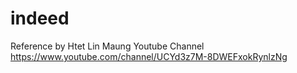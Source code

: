 # indeed
Reference by Htet Lin Maung Youtube Channel
https://www.youtube.com/channel/UCYd3z7M-8DWEFxokRynlzNg
